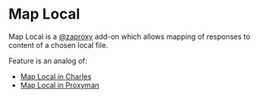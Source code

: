 # Map Local

Map Local is a [@zaproxy](https://github.com/zaproxy/) add-on which allows mapping of responses to content of a chosen local file.

Feature is an analog of:
- [Map Local in Charles](https://www.charlesproxy.com/documentation/tools/map-local/)
- [Map Local in Proxyman](https://docs.proxyman.io/advanced-features/map-local)
